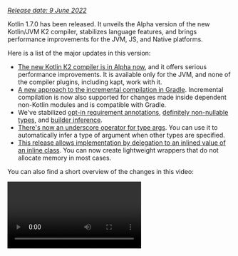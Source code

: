 [//]: # (title: What's new in Kotlin 1.7.0)

_[Release date: 9 June 2022](releases.md#release-details)_

Kotlin 1.7.0 has been released. It unveils the Alpha version of the new Kotlin/JVM K2 compiler, stabilizes language
features, and brings performance improvements for the JVM, JS, and Native platforms.

Here is a list of the major updates in this version:

* [The new Kotlin К2 compiler is in Alpha now](#new-kotlin-k2-compiler-for-the-jvm-in-alpha), and it offers serious
  performance improvements. It is available only for the JVM, and none of the compiler plugins, including kapt, work with it.
* [A new approach to the incremental compilation in Gradle](#a-new-approach-to-incremental-compilation). Incremental
  compilation is now also supported for changes made inside dependent non-Kotlin modules and is compatible with Gradle.
* We've stabilized [opt-in requirement annotations](#stable-opt-in-requirements), [definitely non-nullable types](#stable-definitely-non-nullable-types),
  and [builder inference](#stable-builder-inference).
* [There's now an underscore operator for type args](#underscore-operator-for-type-arguments). You can use it to
  automatically infer a type of argument when other types are specified.
* [This release allows implementation by delegation to an inlined value of an inline class](#allow-implementation-by-delegation-to-an-inlined-value-of-an-inline-class). You can now create
  lightweight wrappers that do not allocate memory in most cases.

You can also find a short overview of the changes in this video:

<video href="54WEfLKtCGk" title="What's new in Kotlin 1.7.0"/>

## New Kotlin K2 compiler for the JVM in Alpha

This Kotlin release introduces the **Alpha** version of the new Kotlin K2 compiler. The new compiler aims to speed up
the development of new language features, unify all of the platforms Kotlin supports, bring performance improvements, and
provide an API for compiler extensions.

We've already published some detailed explanations of our new compiler and its benefits:

* [The Road to the New Kotlin Compiler](https://www.youtube.com/watch?v=iTdJJq_LyoY)
* [K2 Compiler: a Top-Down View](https://www.youtube.com/watch?v=db19VFLZqJM)

It's important to point out that with the Alpha version of the new K2 compiler we were primarily focused on performance
improvements, and it only works with JVM projects. It doesn't support Kotlin/JS, Kotlin/Native, or other multi-platform
projects, and none of compiler plugins, including [kapt](kapt.md), work with it.

Our benchmarks show some outstanding results on our internal projects:

| Project       | Current Kotlin compiler performance | New K2 Kotlin compiler performance | Performance boost |
|---------------|-------------------------------------|------------------------------------|-------------------|
| Kotlin        | 2.2 KLOC/s                          | 4.8 KLOC/s                         | ~ x2.2            |
| YouTrack      | 1.8 KLOC/s                          | 4.2 KLOC/s                         | ~ x2.3            |
| IntelliJ IDEA | 1.8 KLOC/s                          | 3.9 KLOC/s                         | ~ x2.2            |
| Space         | 1.2 KLOC/s                          | 2.8 KLOC/s                         | ~ x2.3            |

> The KLOC/s performance numbers stand for the number of thousands of lines of code that the compiler processes per
> second.
>
> {type="tip"}

You can check out the performance boost on your JVM projects and compare it with the results of the old compiler. To
enable the Kotlin K2 compiler, use the following compiler option:

```bash
-Xuse-k2
```

Also, the K2 compiler [includes a number of bugfixes](https://youtrack.jetbrains.com/issues/KT?q=tag:%20fixed-in-frontend-ir%20sort%20by:%20Priority,%20votes,%20updated).
Please note that even issues with **State: Open** from this list are in fact fixed in K2.

The next Kotlin releases will improve the stability of the K2 compiler and provide more features, so stay tuned and
provide your feedback!

## Language

Kotlin 1.7.0 introduces support for implementation by delegation and a new underscore operator for type arguments. It
also stabilizes several language features introduced as previews in previous releases:

* [Implementation by delegation to inlined value of inline class](#allow-implementation-by-delegation-to-an-inlined-value-of-an-inline-class)
* [Underscore operator for type arguments](#underscore-operator-for-type-arguments)
* [Stable builder inference](#stable-builder-inference)
* [Stable opt-in requirements](#stable-opt-in-requirements)
* [Stable definitely non-nullable types](#stable-definitely-non-nullable-types)

### Allow implementation by delegation to an inlined value of an inline class

If you want to create a lightweight wrapper for a value or class instance, it's necessary to implement all interface
methods by hand. Implementation by delegation solves this issue, but it did not work with inline classes before 1.7.0.
This restriction has been removed, so you can now create lightweight wrappers that do not allocate memory in most cases.

```kotlin
interface Bar {
    fun foo() = "foo"
}

@JvmInline
value class BarWrapper(val bar: Bar): Bar by bar

fun main() {
    val bw = BarWrapper(object: Bar {})
    println(bw.foo())
}
```

### Underscore operator for type arguments

Kotlin 1.7.0 introduces an underscore operator, `_`, for type arguments. You can use it to automatically infer a type
argument when other types are specified:

```kotlin
abstract class SomeClass<T> {
    abstract fun execute(): T
}

class SomeImplementation : SomeClass<String>() {
    override fun execute(): String = "Test"
}

class OtherImplementation : SomeClass<Int>() {
    override fun execute(): Int = 42
}

object Runner {
    inline fun <reified S: SomeClass<T>, T> run(): T {
        return S::class.java.getDeclaredConstructor().newInstance().execute()
    }
}

fun main() {
    // T is inferred as String because SomeImplementation derives from SomeClass<String>
    val s = Runner.run<SomeImplementation, _>()
    assert(s == "Test")

    // T is inferred as Int because OtherImplementation derives from SomeClass<Int>
    val n = Runner.run<OtherImplementation, _>()
    assert(n == 42)
}
```

> You can use the underscore operator in any position in the variables list to infer a type argument.
>
{type="note"}

### Stable builder inference

Builder inference is a special kind of type inference that is useful when calling generic builder functions. It helps
the compiler infer the type arguments of a call using the type information about other calls inside its lambda argument.

Starting with 1.7.0, builder inference is automatically activated if a regular type inference cannot get enough
information about a type without specifying the `-Xenable-builder-inference` compiler option, which
was [introduced in 1.6.0](whatsnew16.md#changes-to-builder-inference).

[Learn how to write custom generic builders](using-builders-with-builder-inference.md).

### Stable opt-in requirements

[Opt-in requirements](opt-in-requirements.md) are now [Stable](components-stability.md) and do not require
additional compiler configuration.

Before 1.7.0, the opt-in feature itself required the argument `-opt-in=kotlin.RequiresOptIn` to avoid a warning. It no
longer requires this; however, you can still use the compiler argument `-opt-in` to opt-in for other
annotations, [module-wise](opt-in-requirements.md#module-wide-opt-in).

### Stable definitely non-nullable types

In Kotlin 1.7.0, definitely non-nullable types have been promoted to [Stable](components-stability.md). They provide
better interoperability when extending generic Java classes and interfaces.

You can mark a generic type parameter as definitely non-nullable at the use site with the new syntax `T & Any.` The
syntactic form comes from the notation for [intersection types](https://en.wikipedia.org/wiki/Intersection_type) and is
now limited to a type parameter with nullable upper bounds on the left side of `&` and a non-nullable `Any` on the right
side:

```kotlin
fun <T> elvisLike(x: T, y: T & Any): T & Any = x ?: y

fun main() {
    // OK
    elvisLike<String>("", "").length
    // Error: 'null' cannot be a value of a non-null type
    elvisLike<String>("", null).length

    // OK
    elvisLike<String?>(null, "").length
    // Error: 'null' cannot be a value of a non-null type
    elvisLike<String?>(null, null).length
}
```

Learn more about definitely non-nullable types
in [this KEEP](https://github.com/Kotlin/KEEP/blob/c72601cf35c1e95a541bb4b230edb474a6d1d1a8/proposals/definitely-non-nullable-types.md).

## Kotlin/JVM

This release brings performance improvements for the Kotlin/JVM compiler and a new compiler option. Additionally,
callable references to functional interface constructors have become Stable. Note that since 1.7.0, the default target
version for Kotlin/JVM compilations is now `1.8`.

* [Compiler performance optimizations](#compiler-performance-optimizations)
* [New compiler option `-Xjdk-release`](#new-compiler-option-xjdk-release)
* [Stable callable references to functional interface constructors](#stable-callable-references-to-functional-interface-constructors)
* [Removed the JVM target version 1.6](#removed-jvm-target-version-1-6)

### Compiler performance optimizations

Kotlin 1.7.0 introduces performance improvements for the Kotlin/JVM compiler. According to our benchmarks, compilation
time has been [reduced by 10% on average](https://youtrack.jetbrains.com/issue/KT-48233/Switching-to-JVM-IR-backend-increases-compilation-time-by-more-t#focus=Comments-27-6114542.0-0)
compared to Kotlin 1.6.0. Projects with lots of usages of inline functions, for
example, [projects using `kotlinx.html`](https://youtrack.jetbrains.com/issue/KT-51416/Compilation-of-kotlinx-html-DSL-should-still-be-faster),
will compile faster thanks to the improvements to the bytecode postprocessing.

### New compiler option: -Xjdk-release

Kotlin 1.7.0 presents a new compiler option, `-Xjdk-release`. This option is similar to
the [javac's command-line `--release` option](http://openjdk.java.net/jeps/247). The `-Xjdk-release` option controls the
target bytecode version and limits the API of the JDK in the classpath to the specified Java version. For
example, `kotlinc -Xjdk-release=1.8` won't allow referencing `java.lang.Module` even if the JDK in the dependencies is
version 9 or higher.

> This option works only for OpenJDK distributions.
>
{type="note"}

Please leave your feedback
on [this YouTrack ticket](https://youtrack.jetbrains.com/issue/KT-29974/Add-a-compiler-option-Xjdk-release-similar-to-javac-s-release-to).

### Stable callable references to functional interface constructors

[Callable references](reflection.md#callable-references) to functional interface constructors are
now [Stable](components-stability.md). Learn how
to [migrate](fun-interfaces.md#migration-from-an-interface-with-constructor-function-to-a-functional-interface)
from an interface with a constructor function to a functional interface using callable references.

Please report any issues you find in [YouTrack](https://youtrack.jetbrains.com/newissue?project=kt).

### Removed JVM target version 1.6

The default target version for Kotlin/JVM compilations is `1.8`. The `1.6` target has been removed.

Please migrate to JVM target 1.8 or above. Learn how to update the JVM target version for:

* [Gradle](gradle.md#attributes-specific-to-jvm)
* [Maven](maven.md#attributes-specific-to-jvm)
* [The command-line compiler](compiler-reference.md#jvm-target-version)

## Kotlin/Native

Kotlin 1.7.0 includes changes to Objective-C and Swift interoperability and stabilizes features that were introduced in
previous releases. It also brings performance improvements for the new memory manager along with other updates:

* [Performance improvements for the new memory manager](#performance-improvements-for-the-new-memory-manager)
* [Unified compiler plugin ABI with JVM and JS IR backends](#unified-compiler-plugin-abi-with-jvm-and-js-ir-backends)
* [Support for standalone Android executables](#support-for-standalone-android-executables)
* [Interop with Swift async/await: returning `Void` instead of `KotlinUnit`](#interop-with-swift-async-await-returning-void-instead-of-kotlinunit)
* [Prohibited undeclared exceptions through Objective-C bridges](#prohibited-undeclared-exceptions-through-objective-c-bridges)
* [Improved CocoaPods integration](#improved-cocoapods-integration)
* [Overriding of the Kotlin/Native compiler download URL](#overriding-the-kotlin-native-compiler-download-url)

### Performance improvements for the new memory manager

> The new Kotlin/Native memory manager is in [Alpha](components-stability.md).
> It may change incompatibly and require manual migration in the future.
> We would appreciate your feedback in [YouTrack](https://youtrack.jetbrains.com/issue/KT-48525).
>
{type="note"}

The new memory manager is still in Alpha, but it is on its way to becoming [Stable](components-stability.md).
This release delivers significant performance improvements for the new memory manager, especially in garbage
collection (GC). In particular, concurrent implementation of the sweep phase, [introduced in 1.6.20](whatsnew1620.md),
is now enabled by default. This helps reduce the time the application is paused for GC. The new GC scheduler is better
at choosing the GC frequency, especially for larger heaps.

Also, we've specifically optimized debug binaries, ensuring that the proper optimization level and link-time
optimizations are used in the implementation code of the memory manager. This helped us improve execution time by
roughly 30% for debug binaries on our benchmarks.

Try using the new memory manager in your projects to see how it works, and share your feedback with us
in [YouTrack](https://youtrack.jetbrains.com/issue/KT-48525).

### Unified compiler plugin ABI with JVM and JS IR backends

Starting with Kotlin 1.7.0, the Kotlin Multiplatform Gradle plugin uses the embeddable compiler jar for Kotlin/Native by
default. This [feature was announced in 1.6.0](whatsnew16.md#unified-compiler-plugin-abi-with-jvm-and-js-ir-backends) as
Experimental, and now it's stable and ready to use.

This improvement is very handy for library authors, as it improves the compiler plugin development experience. Before
this release, you had to provide separate artifacts for Kotlin/Native, but now you can use the same compiler plugin
artifacts for Native and other supported platforms.

> This feature might require plugin developers to take migration steps for their existing plugins.
>
> Learn how to prepare your plugin for the update in
> this [YouTrack issue](https://youtrack.jetbrains.com/issue/KT-48595).
>
{type="warning"}

### Support for standalone Android executables

Kotlin 1.7.0 provides full support for generating standard executables for Android Native targets.
It was [introduced in 1.6.20](whatsnew1620.md#support-for-standalone-android-executables), and now it's enabled
by default.

If you want to roll back to the previous behavior when Kotlin/Native generated shared libraries, use the following
setting:

```kotlin
binaryOptions["androidProgramType"] = "nativeActivity"
```

### Interop with Swift async/await: returning Void instead of KotlinUnit

Kotlin `suspend` functions now return the `Void` type instead of `KotlinUnit` in Swift. This is the result of the
improved interop with Swift's `async`/`await`. This feature
was [introduced in 1.6.20](whatsnew1620.md#interop-with-swift-async-await-returning-void-instead-of-kotlinunit),
and this release enables this behavior by default.

You don't need to use the `kotlin.native.binary.unitSuspendFunctionObjCExport=proper` property anymore to return the
proper type for such functions.

### Prohibited undeclared exceptions through Objective-C bridges

When you call Kotlin code from Swift/Objective-C code (or vice versa) and this code throws an exception, it should be
handled by the code where the exception occurred, unless you specifically allowed the forwarding of exceptions between
languages with proper conversion (for example, using the `@Throws` annotation).

Previously, Kotlin had another unintended behavior where undeclared exceptions could "leak" from one language to another
in some cases. Kotlin 1.7.0 fixes that issue, and now such cases lead to program termination.

So, for example, if you have a `{ throw Exception() }` lambda in Kotlin and call it from Swift, in Kotlin 1.7.0 it will
terminate as soon as the exception reaches the Swift code. In previous Kotlin versions, such an exception could leak to
the Swift code.

The `@Throws` annotation continues to work as before.

### Improved CocoaPods integration

Starting with Kotlin 1.7.0, you no longer need to install the `cocoapods-generate` plugin if you want to integrate
CocoaPods in your projects.

Previously, you needed to install both the CocoaPods dependency manager and the `cocoapods-generate` plugin to use
CocoaPods, for example, to handle [iOS dependencies](multiplatform-mobile-ios-dependencies.md#with-cocoapods) in
Kotlin Multiplatform Mobile projects.

Now setting up the CocoaPods integration is easier, and we've resolved the issue when `cocoapods-generate` couldn't be
installed on Ruby 3 and later. Now the newest Ruby versions that work better on Apple M1 are also supported.

See how to set up
the [initial CocoaPods integration](native-cocoapods.md#set-up-the-environment-to-work-with-cocoapods).

### Overriding the Kotlin/Native compiler download URL

Starting with Kotlin 1.7.0, you can customize the download URL for the Kotlin/Native compiler. This is useful when
external links on the CI are forbidden.

To override the default base URL `https://download.jetbrains.com/kotlin/native/builds`, use the following Gradle
property:

```properties
kotlin.native.distribution.baseDownloadUrl=https://example.com
```

> The downloader will append the native version and target OS to this base URL to ensure it downloads the actual
> compiler distribution.
>
{type="note"}

## Kotlin/JS

Kotlin/JS is receiving further improvements to the [JS IR compiler backend](js-ir-compiler.md) along with other updates
that can make your development experience better:

* [Performance improvements for the new IR backend](#performance-improvements-for-the-new-ir-backend)
* [Minification for member names when using IR](#minification-for-member-names-when-using-ir)
* [Support for older browsers via polyfills in the IR backend](#support-for-older-browsers-via-polyfills-in-the-ir-backend)
* [Dynamically load JavaScript modules from `js` expressions](#dynamically-load-javascript-modules-from-js-expressions)
* [Specify environment variables for JavaScript test runners](#specify-environment-variables-for-javascript-test-runners)

### Performance improvements for the new IR backend

This release has some major updates that should improve your development experience:

* Incremental compilation performance of Kotlin/JS has been significantly improved. It takes less time to build your JS
  projects. Incremental rebuilds should now be roughly on par with the legacy backend in many cases now.
* The Kotlin/JS final bundle requires less space, as we have significantly reduced the size of the final artifacts.
  We've measured up to a 20% reduction in the production bundle size compared to the legacy backend for some large
  projects.
* Type checking for interfaces has been improved by orders of magnitude.
* Kotlin generates higher-quality JS code

### Minification for member names when using IR

The Kotlin/JS IR compiler now uses its internal information about the relationships of your Kotlin classes and functions
to apply more efficient minification, shortening the names of functions, properties, and classes. This shrinks the
resulting bundled applications.

This type of minification is automatically applied when you build your Kotlin/JS application in production mode and is
enabled by default. To disable member name minification, use the `-Xir-minimized-member-names` compiler flag:

```kotlin
kotlin {
    js(IR) {
        compilations.all {
            compileKotlinTask.kotlinOptions.freeCompilerArgs += listOf("-Xir-minimized-member-names=false")
        }
    }
}
```

### Support for older browsers via polyfills in the IR backend

The IR compiler backend for Kotlin/JS now includes the same polyfills as the legacy backend. This allows code compiled
with the new compiler to run in older browsers that do not support all the methods from ES2015 used by the Kotlin
standard library. Only those polyfills actually used by the project are included in the final bundle, which minimizes
their potential impact on the bundle size.

This feature is enabled by default when using the IR compiler, and you don't need to configure it.

### Dynamically load JavaScript modules from js expressions

When working with the JavaScript modules, most applications use static imports, whose use is covered with
the [JavaScript module integration](js-modules.md). However, Kotlin/JS was missing a mechanism to load JavaScript
modules dynamically at runtime in your applications.

Starting with Kotlin 1.7.0, the `import` statement from JavaScript is supported in `js` blocks, allowing you to
dynamically bring packages into your application at runtime:

```kotlin
val myPackage = js("import('my-package')")
```

### Specify environment variables for JavaScript test runners

To tune Node.js package resolution or pass external information to Node.js tests, you can now specify environment
variables used by the JavaScript test runners. To define an environment variable, use the `environment()` function with
a key-value pair inside the `testTask` block in your build script:

```kotlin
kotlin {
    js {
        nodejs {
            testTask {
                environment("key", "value")
            }
        }
    }
}
```

## Standard library

In Kotlin 1.7.0, the standard library has received a range of changes and improvements. They introduce new features,
stabilize experimental ones, and unify support for named capturing groups for Native, JS, and the JVM:

* [min() and max() collection functions return as non-nullable](#min-and-max-collection-functions-return-as-non-nullable)
* [Regular expression matching at specific indices](#regular-expression-matching-at-specific-indices)
* [Extended support of previous language and API versions](#extended-support-for-previous-language-and-api-versions)
* [Access to annotations via reflection](#access-to-annotations-via-reflection)
* [Stable deep recursive functions](#stable-deep-recursive-functions)
* [Time marks based on inline classes for default time source](#time-marks-based-on-inline-classes-for-default-time-source)
* [New experimental extension functions for Java Optionals](#new-experimental-extension-functions-for-java-optionals)
* [Support for named capturing groups in JS and Native](#support-for-named-capturing-groups-in-js-and-native)

### min() and max() collection functions return as non-nullable

In [Kotlin 1.4.0](whatsnew14.md), we renamed the `min()` and `max()` collection functions to `minOrNull()`
and `maxOrNull()`. These new names better reflect their behavior – returning null if the receiver collection is empty.
It also helped align the functions' behavior with naming conventions used throughout the Kotlin collections API.

The same was true of `minBy()`, `maxBy()`, `minWith()`, and `maxWith()`, which all got their *OrNull() synonyms in
Kotlin 1.4.0. Older functions affected by this change were gradually deprecated.

Kotlin 1.7.0 reintroduces the original function names, but with a non-nullable return type. The new `min()`, `max()`
, `minBy()`, `maxBy()`, `minWith()`, and `maxWith()` functions now strictly return the collection element or throw an
exception.

```kotlin
fun main() {
    val numbers = listOf<Int>()
    println(numbers.maxOrNull()) // "null"
    println(numbers.max()) // "Exception in... Collection is empty."
}
```

### Regular expression matching at specific indices

The `Regex.matchAt()` and `Regex.matchesAt()`
functions, [introduced in 1.5.30](whatsnew1530.md#matching-with-regex-at-a-particular-position), are now Stable. They
provide a way to check whether a regular expression has an exact match at a particular position in a `String`
or `CharSequence`.

`matchesAt()` checks for a match and returns a boolean result:

```kotlin
fun main() {
    val releaseText = "Kotlin 1.7.0 is on its way!"
    // regular expression: one digit, dot, one digit, dot, one or more digits
    val versionRegex = "\\d[.]\\d[.]\\d+".toRegex()

    println(versionRegex.matchesAt(releaseText, 0)) // "false"
    println(versionRegex.matchesAt(releaseText, 7)) // "true"
}
```

`matchAt()` returns the match if it's found, or `null` if it isn't:

```kotlin
fun main() {
    val releaseText = "Kotlin 1.7.0 is on its way!"
    val versionRegex = "\\d[.]\\d[.]\\d+".toRegex()

    println(versionRegex.matchAt(releaseText, 0)) // "null"
    println(versionRegex.matchAt(releaseText, 7)?.value) // "1.7.0"
}
```

We'd be grateful for your feedback on this [YouTrack issue](https://youtrack.jetbrains.com/issue/KT-34021).

### Extended support for previous language and API versions

To support library authors developing libraries that are meant to be consumable in a wide range of previous Kotlin
versions, and to address the increased frequency of major Kotlin releases, we have extended our support for previous
language and API versions.

With Kotlin 1.7.0, we're supporting three previous language and API versions rather than two. This means Kotlin 1.7.0
supports the development of libraries targeting Kotlin versions down to 1.4.0. For more information on backward
compatibility, see [Compatibility modes](compatibility-modes.md).

### Access to annotations via reflection

The `KAnnotatedElement.`[`findAnnotations()`](https://kotlinlang.org/api/latest/jvm/stdlib/kotlin.reflect.full/find-annotations.html)
extension function, which was first [introduced in 1.6.0](whatsnew16.md#repeatable-annotations-with-runtime-retention-for-1-8-jvm-target),
is now [Stable](components-stability.md). This [reflection](reflection.md)
function returns all annotations of a given type on an element, including individually applied and repeated annotations.

```kotlin
@Repeatable
annotation class Tag(val name: String)

@Tag("First Tag")
@Tag("Second Tag")
fun taggedFunction() {
    println("I'm a tagged function!")
}

fun main() {
    val x = ::taggedFunction
    val foo = x as KAnnotatedElement
    println(foo.findAnnotations<Tag>())
    // [@Tag(name=First Tag), @Tag(name=Second Tag)]
}
```

### Stable deep recursive functions

Deep recursive functions have been available as an experimental feature
since [Kotlin 1.4.0](https://blog.jetbrains.com/kotlin/2020/07/kotlin-1-4-rc-debugging-coroutines/#Defining_deep_recursive_functions_using_coroutines),
and they are now [Stable](components-stability.md) in Kotlin 1.7.0. Using `DeepRecursiveFunction`, you can define a
function that keeps its stack on the heap instead of using the actual call stack. This allows you to run very deep
recursive computations. To call a deep recursive function, `invoke` it.

In this example, a deep recursive function is used to calculate the depth of a binary tree recursively. Even though this
sample function calls itself recursively 100,000 times, no `StackOverflowError` is thrown:

```kotlin
class Tree(val left: Tree?, val right: Tree?)

val calculateDepth = DeepRecursiveFunction<Tree?, Int> { t ->
    if (t == null) 0 else maxOf(
        callRecursive(t.left),
        callRecursive(t.right)
    ) + 1
}

fun main() {
    // Generate a tree with a depth of 100_000
    val deepTree = generateSequence(Tree(null, null)) { prev ->
        Tree(prev, null)
    }.take(100_000).last()

    println(calculateDepth(deepTree)) // 100000
}
```

Consider using deep recursive functions in your code where your recursion depth exceeds 1000 calls.

### Time marks based on inline classes for default time source

Kotlin 1.7.0 improves the performance of time measurement functionality by changing the time marks returned
by `TimeSource.Monotonic` into inline value classes. This means that calling functions like `markNow()`, `elapsedNow()`
, `measureTime()`, and `measureTimedValue()` doesn't allocate wrapper classes for their `TimeMark` instances. Especially
when measuring a piece of code that is part of a hot path, this can help minimize the performance impact of the
measurement:

```kotlin
@OptIn(ExperimentalTime::class)
fun main() {
    val mark = TimeSource.Monotonic.markNow() // Returned `TimeMark` is inline class
    val elapsedDuration = mark.elapsedNow()
}
```

> This optimization is only available if the time source from which the `TimeMark` is obtained is statically known to
> be `TimeSource.Monotonic`.
>
{type="note"}

### New experimental extension functions for Java Optionals

Kotlin 1.7.0 comes with new convenience functions that simplify working with `Optional` classes in Java. These new
functions can be used to unwrap and convert optional objects on the JVM and help make working with Java APIs more
concise.

The `getOrNull()`, `getOrDefault()`, and `getOrElse()` extension functions allow you to get the value of an `Optional`
if it's present. Otherwise, you get a default value, `null`, or a value returned by a function, respectively:

```kotlin
val presentOptional = Optional.of("I'm here!")

println(presentOptional.getOrNull())
// "I'm here!"

val absentOptional = Optional.empty<String>()

println(absentOptional.getOrNull())
// null
println(absentOptional.getOrDefault("Nobody here!"))
// "Nobody here!"
println(absentOptional.getOrElse {
    println("Optional was absent!")
    "Default value!"
})
// "Optional was absent!"
// "Default value!"
```

The `toList()`, `toSet()`, and `asSequence()` extension functions convert the value of a present `Optional` to a list,
set, or sequence, or return an empty collection otherwise. The `toCollection()` extension function appends
the `Optional` value to an already existing destination collection:

```kotlin
val presentOptional = Optional.of("I'm here!")
val absentOptional = Optional.empty<String>()
println(presentOptional.toList() + "," + absentOptional.toList())
// ["I'm here!"], []
println(presentOptional.toSet() + "," + absentOptional.toSet())
// ["I'm here!"], []
val myCollection = mutableListOf<String>()
absentOptional.toCollection(myCollection)
println(myCollection)
// []
presentOptional.toCollection(myCollection)
println(myCollection)
// ["I'm here!"]
val list = listOf(presentOptional, absentOptional).flatMap { it.asSequence() }
println(list)
// ["I'm here!"]
```

These extension functions are being introduced as Experimental in Kotlin 1.7.0. You can learn more about `Optional`
extensions in [this KEEP](https://github.com/Kotlin/KEEP/pull/291). As always, we welcome your feedback in
the [Kotlin issue tracker](https://kotl.in/issue).

### Support for named capturing groups in JS and Native

Starting with Kotlin 1.7.0, named capturing groups are supported not only on the JVM, but on the JS and Native platforms
as well.

To give a name to a capturing group, use the (`?<name>group`) syntax in your regular expression. To get the text matched
by a group, call the newly introduced [`MatchGroupCollection.get()`](https://kotlinlang.org/api/latest/jvm/stdlib/kotlin.text/get.html)
function and pass the group name.

#### Retrieve matched group value by name

Consider this example for matching city coordinates. To get a collection of groups matched by the regular expression,
use [`groups`](https://kotlinlang.org/api/latest/jvm/stdlib/kotlin.text/-match-result/groups.html). Compare retrieving a
group's contents by its number (index) and by its name using `value`:

```kotlin
fun main() {
    val regex = "\\b(?<city>[A-Za-z\\s]+),\\s(?<state>[A-Z]{2}):\\s(?<areaCode>[0-9]{3})\\b".toRegex()
    val input = "Coordinates: Austin, TX: 123"
    val match = regex.find(input)!!
    println(match.groups["city"]?.value) // "Austin" -- by name
    println(match.groups[2]?.value) // "TX" -- by number
}
```

#### Named backreferencing

You can now also use group names when backreferencing groups. Backreferences match the same text that was previously
matched by a capturing group. For this, use the `\k<name>` syntax in your regular expression:

```kotlin
fun backRef() {
    val regex = "(?<title>\\w+), yes \\k<title>".toRegex()
    val match = regex.find("Do you copy? Sir, yes Sir!")!!
    println(match.value) // "Sir, yes Sir"
    println(match.groups["title"]?.value) // "Sir"
}
```

#### Named groups in replacement expressions

Named group references can be used with replacement expressions. Consider
the [`replace()`](https://kotlinlang.org/api/latest/jvm/stdlib/kotlin.text/-regex/replace.html) function that substitutes all
occurrences of the specified regular expression in the input with a replacement expression, and
the [`replaceFirst()`](https://kotlinlang.org/api/latest/jvm/stdlib/kotlin.text/-regex/replace-first.html) function that
swaps the first match only.

Occurrences of `${name}` in the replacement string are substituted with the subsequences corresponding to the captured
groups with the specified name. You can compare replacements in group references by name and index:

```kotlin
fun dateReplace() {
    val dateRegex = Regex("(?<dd>\\d{2})-(?<mm>\\d{2})-(?<yyyy>\\d{4})")
    val input = "Date of birth: 27-04-2022"
    println(dateRegex.replace(input, "\${yyyy}-\${mm}-\${dd}")) // "Date of birth: 2022-04-27" — by name
    println(dateRegex.replace(input, "\$3-\$2-\$1")) // "Date of birth: 2022-04-27" — by number
}
```

## Gradle

This release introduces new build reports, support for Gradle plugin variants, new statistics in kapt, and a lot more:

* [A new approach to incremental compilation](#a-new-approach-to-incremental-compilation)
* [New build reports for tracking compiler performance](#build-reports-for-kotlin-compiler-tasks)
* [Changes to the minimum supported versions of Gradle and the Android Gradle plugin](#bumping-minimum-supported-versions)
* [Support for Gradle plugin variants](#support-for-gradle-plugin-variants)
* [Updates in the Kotlin Gradle plugin API](#updates-in-the-kotlin-gradle-plugin-api)
* [Availability of the sam-with-receiver plugin via the plugins API](#the-sam-with-receiver-plugin-is-available-via-the-plugins-api)
* [Changes in compile tasks](#changes-in-compile-tasks)
* [New statistics of generated files by each annotation processor in kapt](#statistics-of-generated-files-by-each-annotation-processor-in-kapt)
* [Deprecation of the kotlin.compiler.execution.strategy system property](#deprecation-of-the-kotlin-compiler-execution-strategy-system-property)
* [Removal of deprecated options, methods, and plugins](#removal-of-deprecated-options-methods-and-plugins)

### A new approach to incremental compilation

> The new approach to incremental compilation is [Experimental](components-stability.md). It may be dropped or changed at any time.
> Opt-in is required (see the details below). We encourage you to use it only for evaluation purposes, and we would
> appreciate your feedback in [YouTrack](https://youtrack.jetbrains.com/issues/KT).
>
{type="warning"}

In Kotlin 1.7.0, we've reworked incremental compilation for cross-module changes. Now incremental compilation is also
supported for changes made inside dependent non-Kotlin modules, and it is compatible with
the [Gradle build cache](https://docs.gradle.org/current/userguide/build_cache.html) Support for compilation avoidance
has also been improved.

We expect you'll see the most significant benefit of the new approach if you use the build cache or frequently make
changes in non-Kotlin Gradle modules. Our tests for the Kotlin project on the `kotlin-gradle-plugin` module show an
improvement of greater than 80% for the changes after the cache hit.

To try this new approach, set the following option in your `gradle.properties`:

```properties
kotlin.incremental.useClasspathSnapshot=true
```

> The new approach to incremental compilation is currently available for the JVM backend in the Gradle build system
> only.
>
{type="note"}

Our plan is to stabilize this technology and add support for other backends (JS, for instance) and build systems. We'd
appreciate your reports in [YouTrack](https://youtrack.jetbrains.com/issues/KT) about any issues or strange behavior you
encounter in this compilation scheme. Thank you!

The Kotlin team is very grateful to [Ivan Gavrilovic](https://github.com/gavra0), [Hung Nguyen](https://github.com/hungvietnguyen),
[Cédric Champeau](https://github.com/melix), and other external contributors for their help.

### Build reports for Kotlin compiler tasks

> Kotlin build reports are [Experimental](components-stability.md). They may be dropped or changed at any time.
> Opt-in is required (see details below). Use them only for evaluation purposes. We appreciate your feedback on them
> in [YouTrack](https://youtrack.jetbrains.com/issues/KT).
>
{type="warning"}

Kotlin 1.7.0 introduces build reports that help track compiler performance. Reports contain the durations of different
compilation phases and reasons why compilation couldn't be incremental.

Build reports come in handy when you want to investigate issues with compiler tasks, for example:

* When the Gradle build takes too much time and you want to understand the root cause of the poor performance.
* When the compilation time for the same project differs, sometimes taking seconds, sometimes taking minutes.

To enable build reports, declare where to save the build report output in `gradle.properties`:

```properties
kotlin.build.report.output=file
```

The following values (and their combinations) are available:

* `file` saves build reports in a local file.
* `build_scan` saves build reports in the `custom values` section of the [build scan](https://scans.gradle.com/).

  > The Gradle Enterprise plugin limits the number of custom values and their length. In big projects, some values could
  be lost.
  >
  {type="note"}

* `http` posts build reports using HTTP(S). The POST method sends metrics in the JSON format. Data may change from
  version to version. – yYou can see the current version of the sent data in
  the [Kotlin repository](https://github.com/JetBrains/kotlin/blob/master/libraries/tools/kotlin-gradle-plugin/src/common/kotlin/org/jetbrains/kotlin/gradle/plugin/statistics/CompileStatisticsData.kt)
  .

There are two common cases that analyzing build reports for long-running compilations can help you resolve:

* The build wasn't incremental. Analyze the reasons and fix underlying problems.
* The build was incremental, but took too much time. Try to reorganize source files — split big files, save separate
  classes in different files, refactor large classes, declare top-level functions in different files, and so on.

You are welcome to try using build reports in your infrastructure. If you have any feedback, encounter any issues, or
want to suggest improvements, please don't hesitate to report them in
our [issue tracker](https://youtrack.jetbrains.com/newIssue). Thank you!

### Bumping minimum supported versions

Starting with Kotlin 1.7.0, the minimum supported Gradle version is 6.7.1. We had
to [raise the version](https://youtrack.jetbrains.com/issue/KT-49733/Bump-minimal-supported-Gradle-version-to-6-7-1) to
support [Gradle plugin variants](https://docs.google.com/document/d/1tOacnL6-ef8oVIWV0hUynvXq5zqadkTOadvysMLWF5w/edit#support-for-gradle-plugin-variants)
and the new Gradle API. In the future, we should not have to raise the minimum supported version as often, thanks to the
Gradle plugin variants feature.

Also, the minimal supported Android Gradle plugin version is now 3.6.4.

### Support for Gradle plugin variants

Gradle 7.0 introduced a new feature for Gradle plugin authors
— [plugins with variants](https://docs.gradle.org/7.0/userguide/implementing_gradle_plugins.html#plugin-with-variants).
This feature makes it easier to add support for new Gradle features while maintaining compatibility for Gradle versions
below 7.1. Learn more about [variant selection in Gradle](https://docs.gradle.org/current/userguide/variant_model.html).

With Gradle plugin variants, we can ship different Kotlin Gradle plugin variants for different Gradle versions. The goal
is to support the base Kotlin compilation in the `main` variant, which corresponds to the oldest supported versions of
Gradle. Each variant will have implementations for Gradle features from a corresponding release. The latest variant will
support the widest Gradle feature set. With this approach, we can extend support for older Gradle versions with limited
functionality.

Currently, there are only two variants of the Kotlin Gradle plugin:

* `main` for Gradle versions 6.7.1–6.9.2
* `gradle70` for Gradle versions 7.0 and higher

In future Kotlin releases, we may add more.

To check which variant your build uses, enable
the [`--info` log level](https://docs.gradle.org/current/userguide/logging.html#sec:choosing_a_log_level) and find a
string in the output starting with `Using Kotlin Gradle plugin`, for example, `Using Kotlin Gradle plugin main variant`.

> Here are workarounds for some known issues with variant selection in Gradle:
> * [ResolutionStrategy in pluginManagement is not working for plugins with multivariants](https://github.com/gradle/gradle/issues/20545)
> * [Plugin variants are ignored when a plugin is added as the `buildSrc` common dependency](https://github.com/gradle/gradle/issues/20847)
>
{type="note"}

Leave your feedback
on [this YouTrack ticket](https://youtrack.jetbrains.com/issue/KT-49227/Support-Gradle-plugins-variants).

### Updates in the Kotlin Gradle plugin API

The Kotlin Gradle plugin API artifact has received several improvements:

* There are new interfaces for Kotlin/JVM and Kotlin/kapt tasks with user-configurable inputs.
* There is a new `KotlinBasePlugin` interface that all Kotlin plugins inherit from. Use this interface when you want to
  trigger some configuration action whenever any Kotlin Gradle plugin (JVM, JS, Multiplatform, Native, and other
  platforms) is applied:

  ```kotlin
  project.plugins.withType<org.jetbrains.kotlin.gradle.plugin.KotlinBasePlugin>() {
      // Configure your action here
  }
  ```
  You can leave your feedback about the `KotlinBasePlugin`
  in [this YouTrack ticket](https://youtrack.jetbrains.com/issue/KT-48008/Consider-offering-a-KotlinBasePlugin).

* We've laid the groundwork for the Android Gradle plugin to configure Kotlin compilation within itself, meaning you
  won't need to add the Kotlin Android Gradle plugin to your build.
  Follow [Android Gradle Plugin release announcements](https://developer.android.com/studio/releases/gradle-plugin) to
  learn about the added support and try it out!

### The sam-with-receiver plugin is available via the plugins API

The [sam-with-receiver compiler plugin](sam-with-receiver-plugin.md) is now available via
the [Gradle plugins DSL](https://docs.gradle.org/current/userguide/plugins.html#sec:plugins_block):

```kotlin
plugins {
    id("org.jetbrains.kotlin.plugin.sam.with.receiver") version "$kotlin_version"
}
```

### Changes in compile tasks

Compile tasks have received lots of changes in this release:

* Kotlin compile tasks no longer inherit the Gradle `AbstractCompile` task. They inherit only the `DefaultTask`.
* The `AbstractCompile` task has the `sourceCompatibility` and `targetCompatibility` inputs. Since the `AbstractCompile`
  task is no longer inherited, these inputs are no longer available in Kotlin users' scripts.
* The `SourceTask.stableSources` input is no longer available, and you should use the `sources` input. `setSource(...)`
  methods that are still available.
* All compile tasks now use the `libraries` input for a list of libraries required for compilation. The `KotlinCompile`
  task still has the deprecated Kotlin property `classpath`, which will be removed in future releases.
* Compile tasks still implement the `PatternFilterable` interface, which allows the filtering of Kotlin sources.
  The `sourceFilesExtensions` input was removed in favor of using `PatternFilterable` methods.
* The deprecated `Gradle destinationDir: File` output was replaced with the `destinationDirectory: DirectoryProperty`
  output.
* The Kotlin/Native `AbstractNativeCompile` task now inherits the `AbstractKotlinCompileTool` base class. This is an
  initial step toward integrating Kotlin/Native build tools into all the other tools.

Please leave your feedback in [this YouTrack ticket](https://youtrack.jetbrains.com/issue/KT-32805).

### Statistics of generated files by each annotation processor in kapt

The `kotlin-kapt` Gradle plugin
already [reports performance statistics for each processor](https://github.com/JetBrains/kotlin/pull/4280). Starting
with Kotlin 1.7.0, it can also report statistics on the number of generated files for each annotation processor.

This is useful to track if there are unused annotation processors as a part of the build. You can use the generated
report to find modules that trigger unnecessary annotation processors and update the modules to prevent that.

Enable the statistics in two steps:

* Set the `showProcessorStats` flag to `true` in your `build.gradle.kts`:

  ```kotlin
  kapt {
      showProcessorStats = true
  }

* Set the `kapt.verbose` Gradle property to `true` in your `gradle.properties`:
  ```properties
  kapt.verbose=true
  ```

> You can also enable verbose output via the [command line option `verbose`](kapt.md#using-in-cli).
>
{type="note"}

The statistics will appear in the logs with the `info` level. You'll see the `Annotation processor stats:` line followed
by statistics on the execution time of each annotation processor. After these lines, there will be
the `Generated files report:` line followed by statistics on the number of generated files for each annotation
processor. For example:

```text
[INFO] Annotation processor stats:
[INFO] org.mapstruct.ap.MappingProcessor: total: 290 ms, init: 1 ms, 3 round(s): 289 ms, 0 ms, 0 ms
[INFO] Generated files report:
[INFO] org.mapstruct.ap.MappingProcessor: total sources: 2, sources per round: 2, 0, 0
```

Please leave your feedback
in [this YouTrack ticket](https://youtrack.jetbrains.com/issue/KT-51132/KAPT-Support-reporting-the-number-of-generated-files-by-each-ann).

### Deprecation of the kotlin.compiler.execution.strategy system property

Kotlin 1.6.20
introduced [new properties for defining a Kotlin compiler execution strategy](whatsnew1620.md#properties-for-defining-kotlin-compiler-execution-strategy).
In Kotlin 1.7.0, a deprecation cycle has started for the old system property `kotlin.compiler.execution.strategy` in
favor of the new properties.

When using the `kotlin.compiler.execution.strategy` system property, you'll receive a warning. This property will be
deleted in future releases. To preserve the old behavior, replace the system property with the Gradle property of the
same name. You can do this in `gradle.properties`, for example:

```properties
kotlin.compiler.execution.strategy=out-of-process
```

You can also use the compile task property `compilerExecutionStrategy`. Learn more about this on
the [Gradle page](gradle.md#defining-kotlin-compiler-execution-strategy).

### Removal of deprecated options, methods, and plugins

#### Removal of the useExperimentalAnnotation method

In Kotlin 1.7.0, we completed the deprecation cycle for the `useExperimentalAnnotation` Gradle method. Use `optIn()`
instead to opt in to using an API in a module.

For example, if your Gradle module is multiplatform:

```kotlin
sourceSets {
    all {
        languageSettings.optIn("org.mylibrary.OptInAnnotation")
    }
}
```

Learn more about [opt-in requirements](opt-in-requirements.md) in Kotlin.

#### Removal of deprecated compiler options

We've completed the deprecation cycle for several compiler options:

* The `kotlinOptions.jdkHome` compiler option was deprecated in 1.5.30 and has been removed in the current release.
  Gradle builds now fail if they contain this option. We encourage you to
  use [Java toolchains](whatsnew1530.md#support-for-java-toolchains), which have been supported since Kotlin 1.5.30.
* The deprecated 'noStdlib' compiler option has also been removed. The Gradle plugin uses
  the `kotlin.stdlib.default.dependency=true` property to control whether the Kotlin standard library is present.

> The compiler arguments `-jdkHome` and `-no-stdlib` are still available.
>
{type="note"}

#### Removal of deprecated plugins

In Kotlin 1.4.0, the `kotlin2js` and `kotlin-dce-plugin` plugins were deprecated, and they have been removed in this
release. Instead of `kotlin2js`, use the new `org.jetbrains.kotlin.js` plugin. Dead code elimination (DCE) works when
the Kotlin/JS Gradle plugin is [properly configured](javascript-dce.md).

In Kotlin 1.6.0, we changed the deprecation level of the `KotlinGradleSubplugin` class to 'ERROR'. Developers used this
class for writing compiler plugins. In this
release, [this class has been removed](https://youtrack.jetbrains.com/issue/KT-48831/). Use
the `KotlinCompilerPluginSupportPlugin` class instead.

> The best practice is to use Kotlin plugins with versions 1.7.0 and higher throughout your project.
>
{type="tip"}

#### Removal of the deprecated coroutines DSL option and property

We removed the deprecated `kotlin.experimental.coroutines` Gradle DSL option and the `kotlin.coroutines` property used
in `gradle.properties`. Now you can just use _[suspending functions](coroutines-basics.md#extract-function-refactoring)_
or [add the `kotlinx.coroutines` dependency](gradle.md#set-a-dependency-on-a-kotlinx-library) to your build
script.

Learn more about coroutines in the [Coroutines guide](coroutines-guide.md).

#### Removal of the type cast in the toolchain extension method

Before Kotlin 1.7.0, you had to do the type cast into the `JavaToolchainSpec` class when configuring the Gradle
toolchain with Kotlin DSL:

```kotlin
kotlin {
    jvmToolchain {
        (this as JavaToolchainSpec).languageVersion.set(JavaLanguageVersion.of(<MAJOR_JDK_VERSION>)
    }
}
```

Now, you can omit the `(this as JavaToolchainSpec)` part:

```kotlin
kotlin {
    jvmToolchain {
        languageVersion.set(JavaLanguageVersion.of(<MAJOR_JDK_VERSION>)
    }
}
```